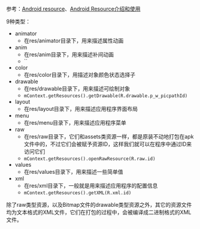 参考：[Android resource](https://www.jianshu.com/p/87930a20a4a8)、[Android Resource介绍和使用](https://blog.51cto.com/android/302529)

9种类型：
- animator
  - 在res/animator目录下，用来描述属性动画
- anim
  - 在res/anim目录下，用来描述补间动画
  - ``
- color
  - 在res/color目录下，用描述对象颜色状态选择子
- drawable
  - 在res/drawable目录下，用来描述可绘制对象
  - `mContext.getResources().getDrawable(R.drawable.p_w_picpathId)`
- layout
  - 在res/layout目录下，用来描述应用程序界面布局
- menu
  - 在res/menu目录下，用来描述应用程序菜单
- raw
  - 在res/raw目录下，它们和assets类资源一样，都是原装不动地打包在apk文件中的，不过它们会被赋予资源ID，这样我们就可以在程序中通过ID来访问它们
  - `mContext.getResources().openRawResource(R.raw.id)`
- values
  - 在res/values目录下，用来描述一些简单值
- xml
  - 在res/xml目录下，一般就是用来描述应用程序的配置信息
  - `mContext.getResources().getXML(R.xml.id)`

除了raw类型资源，以及Bitmap文件的drawable类型资源之外，其它的资源文件均为文本格式的XML文件，它们在打包的过程中，会被编译成二进制格式的XML文件。